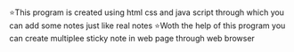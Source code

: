 ⭐This program is created using html css and java script through which you can add some notes just like real notes 
⭐Woth the help of this program you can create multiplee sticky note in web page through web browser 
